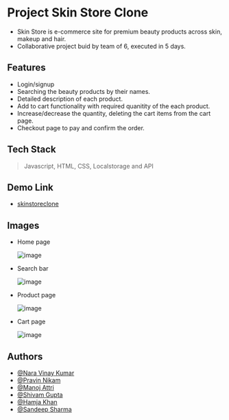 # Project Skin Store Clone
- Skin Store is e-commerce site for premium beauty products across skin, makeup and hair.
- Collaborative project buid by team of 6, executed in 5 days.

## Features
- Login/signup
- Searching the beauty products by their names.
- Detailed description of each product.
- Add to cart functionality with required quanitity of the each product.
- Increase/decrease the quantity, deleting the cart items from the cart page.
- Checkout page to pay and confirm the order.

## Tech Stack
> Javascript, HTML, CSS, Localstorage and API

## Demo Link
  - [skinstoreclone](https://skinstoreclone.netlify.app/)
## Images
- Home page

  ![image](https://user-images.githubusercontent.com/101383047/189055602-279ae597-dcda-4f6e-994e-cac6fdc7b8d1.png)
 
- Search bar
  
  ![image](https://user-images.githubusercontent.com/101383047/189056271-e0e6ad87-9887-41a6-b524-a6b47a881787.png)
 
- Product page
 
  ![image](https://user-images.githubusercontent.com/101383047/189056887-ee834a2c-b2c9-438a-97f7-978b3a148f34.png)
 
- Cart page
 
  ![image](https://user-images.githubusercontent.com/101383047/189056553-c61265a3-f32e-4871-a0e9-67a847d4c96f.png)

## Authors
- [@Nara Vinay Kumar](https://github.com/vinaykumar2n)
- [@Pravin Nikam](https://github.com/pravindnikam07)
- [@Manoj Attri](https://github.com/manojattri181)
- [@Shivam Gupta](https://github.com/shivamgupta8482)
- [@Hamja Khan](https://github.com/HamjaKhan)
- [@Sandeep Sharma](https://github.com/Sbsharma0897)

